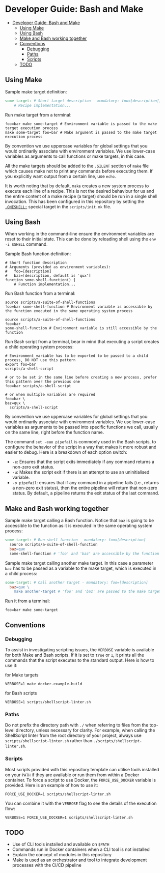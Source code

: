 # Developer Guide: Bash and Make

- [Developer Guide: Bash and Make](#developer-guide-bash-and-make)
  - [Using Make](#using-make)
  - [Using Bash](#using-bash)
  - [Make and Bash working together](#make-and-bash-working-together)
  - [Conventions](#conventions)
    - [Debugging](#debugging)
    - [Paths](#paths)
    - [Scripts](#scripts)
  - [TODO](#todo)

## Using Make

Sample make target definition:

```makefile
some-target: # Short target description - mandatory: foo=[description]; optional: baz=[description, default is 'qux']
    # Recipe implementation...
```

Run make target from a terminal:

```shell
foo=bar make some-target # Environment variable is passed to the make target execution process
make some-target foo=bar # Make argument is passed to the make target execution process
```

By convention we use uppercase variables for global settings that you would ordinarily associate with environment variables. We use lower-case variables as arguments to call functions or make targets, in this case.

All the make targets should be added to the `.SILENT` section of `make` file which causes make not to print any commands before executing them. If you explicitly want output from a certain line, use `echo`.

It is worth noting that by default, `make` creates a new system process to execute each line of a recipe. This is not the desired behaviour for us and the entire content of a make recipe (a target) should be run in a single shell invocation. This has been configured in this repository by setting the [`.ONESHELL:`](https://www.gnu.org/software/make/manual/html_node/One-Shell.html) special target in the `scripts/init.mk` file.

## Using Bash

When working in the command-line ensure the environment variables are reset to their initial state. This can be done by reloading shell using the `env -i $SHELL` command.

Sample Bash function definition:

```shell
# Short function description
# Arguments (provided as environment variables):
#   foo=[description]
#   baz=[description, default is 'qux']
function some-shell-function() {
    # Function implementation...
```

Run Bash function from a terminal:

```shell
source scripts/a-suite-of-shell-functions
foo=bar some-shell-function # Environment variable is accessible by the function executed in the same operating system process
```

```shell
source scripts/a-suite-of-shell-functions
foo=bar
some-shell-function # Environment variable is still accessible by the function
```

Run Bash script from a terminal, bear in mind that executing a script creates a child operating system process:

```shell
# Environment variable has to be exported to be passed to a child process, DO NOT use this pattern
export foo=bar
scripts/a-shell-script
```

```shell
# or to be set in the same line before creating a new process, prefer this pattern over the previous one
foo=bar scripts/a-shell-script

# or when multiple variables are required
foo=bar \
baz=qux \
  scripts/a-shell-script
```

By convention we use uppercase variables for global settings that you would ordinarily associate with environment variables. We use lower-case variables as arguments to be passed into specific functions we call, usually on the same line, right before the function name.

The command `set -euo pipefail` is commonly used in the Bash scripts, to configure the behavior of the script in a way that makes it more robust and easier to debug. Here is a breakdown of each option switch:

- `-e`: Ensures that the script exits immediately if any command returns a non-zero exit status.
- `-u`: Makes the script exit if there is an attempt to use an uninitialised variable.
- `-o pipefail`: ensures that if any command in a pipeline fails (i.e., returns a non-zero exit status), then the entire pipeline will return that non-zero status. By default, a pipeline returns the exit status of the last command.

## Make and Bash working together

Sample make target calling a Bash function. Notice that `baz` is going to be accessible to the function as it is executed in the same operating system process:

```makefile
some-target: # Run shell function - mandatory: foo=[description]
  source scripts/a-suite-of-shell-function
  baz=qux
  some-shell-function # 'foo' and 'baz' are accessible by the function
```

Sample make target calling another make target. In this case a parameter `baz` has to be passed as a variable to the make target, which is executed in a child process:

```makefile
some-target: # Call another target - mandatory: foo=[description]
  baz=qux \
    make another-target # 'foo' and 'baz' are passed to the make target
```

Run it from a terminal:

```shell
foo=bar make some-target
```

## Conventions

### Debugging

To assist in investigating scripting issues, the `VERBOSE` variable is available for both Make and Bash scripts. If it is set to `true` or `1`, it prints all the commands that the script executes to the standard output. Here is how to use it:

for Make targets

```shell
VERBOSE=1 make docker-example-build
```

for Bash scripts

```shell
VERBOSE=1 scripts/shellscript-linter.sh
```

### Paths

Do not prefix the directory path with `./` when referring to files from the top-level directory, unless necessary for clarity. For example, when calling the ShellScript linter from the root directory of your project, always use `scripts/shellscript-linter.sh` rather than `./scripts/shellscript-linter.sh`.

### Scripts

Most scripts provided with this repository template can utilise tools installed on your `PATH` if they are available or run them from within a Docker container. To force a script to use Docker, the `FORCE_USE_DOCKER` variable is provided. Here is an example of how to use it:

```shell
FORCE_USE_DOCKER=1 scripts/shellscript-linter.sh
```

You can combine it with the `VERBOSE` flag to see the details of the execution flow:

```shell
VERBOSE=1 FORCE_USE_DOCKER=1 scripts/shellscript-linter.sh
```

## TODO

- Use of CLI tools installed and available on `$PATH`
- Commands run in Docker containers when a CLI tool is not installed
- Explain the concept of modules in this repository
- Make is used as an orchestrator and tool to integrate development processes with the CI/CD pipeline
